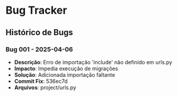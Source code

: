 ﻿# Bug Tracker
## Histórico de Bugs

### Bug 001 - 2025-04-06
- **Descrição**: Erro de importação 'include' não definido em urls.py
- **Impacto**: Impedia execução de migrações
- **Solução**: Adicionada importação faltante
- **Commit Fix**: 536ec7d
- **Arquivos**: project/urls.py
